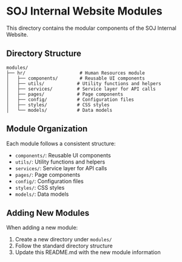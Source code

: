 # SOJ Internal Website Modules

This directory contains the modular components of the SOJ Internal Website.

## Directory Structure

```
modules/
├── hr/                    # Human Resources module
│   ├── components/        # Reusable UI components
│   ├── utils/            # Utility functions and helpers
│   ├── services/         # Service layer for API calls
│   ├── pages/            # Page components
│   ├── config/           # Configuration files
│   ├── styles/           # CSS styles
│   └── models/           # Data models
```

## Module Organization

Each module follows a consistent structure:
- `components/`: Reusable UI components
- `utils/`: Utility functions and helpers
- `services/`: Service layer for API calls
- `pages/`: Page components
- `config/`: Configuration files
- `styles/`: CSS styles
- `models/`: Data models

## Adding New Modules

When adding a new module:
1. Create a new directory under `modules/`
2. Follow the standard directory structure
3. Update this README.md with the new module information 